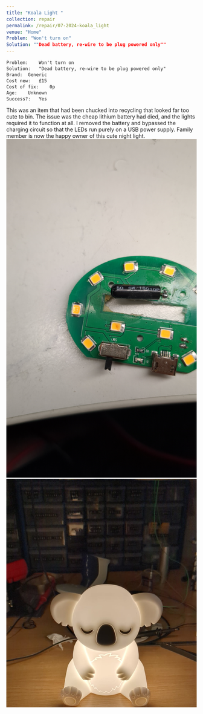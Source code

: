 ```yaml
---
title: "Koala Light "
collection: repair
permalink: /repair/07-2024-koala_light
venue: "Home"
Problem: "Won't turn on"
Solution: ""Dead battery, re-wire to be plug powered only""
---
```

```
Problem:    Won't turn on 
Solution:   "Dead battery, re-wire to be plug powered only" 
Brand:  Generic 
Cost new:   £15 
Cost of fix:    0p 
Age:    Unknown 
Success?:   Yes 
```
This was an item that had been chucked into recycling that looked far too cute to bin. The issue was the cheap lithium battery had died, and the lights required it to function at all. I removed the battery and bypassed the charging circuit so that the LEDs run purely on a USB power supply. Family member is now the happy owner of this cute night light.
![](/images/repair_cafe/koala_light/koala_light_1.jpg)
![](/images/repair_cafe/koala_light/koala_light_2.jpg)
